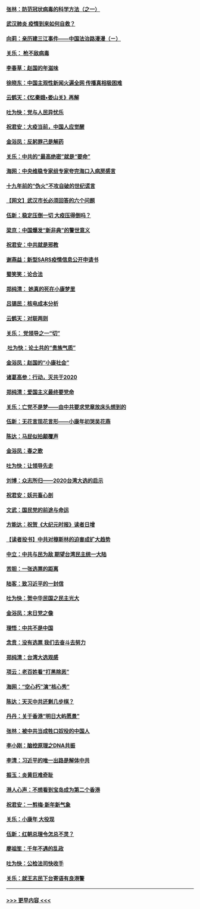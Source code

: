 #### [张林：防范冠状病毒的科学方法（之一）](../pages/nsc993/n11828618.md?t=01291231) 
#### [武汉肺炎 疫情到来如何自救？](../pages/nsc993/n11827632.md?t=01291231) 
#### [向莉：亲历建三江事件——中国法治路漫漫（ㄧ）](../pages/nsc993/n11827190.md?t=01291231) 
#### [关乐： 枪不敌病毒](../pages/nsc993/n11826746.md?t=01291231) 
#### [李春草：赵国的年滋味](../pages/nsc993/n11826321.md?t=01291231) 
#### [徐晓东：中国主观性新闻火遍全网 传播真相极困难](../pages/nsc993/n11826508.md?t=01291231) 
#### [云鹤天：《忆秦娥▪娄山关》再解](../pages/nsc993/n11824682.md?t=01291231) 
#### [吐为快：党与人民异忧乐](../pages/nsc993/n11824660.md?t=01291231) 
#### [祝君安：大疫当前，中国人应觉醒](../pages/nsc993/n11821946.md?t=01291231) 
#### [金浴凤：反躬罪己是解药](../pages/nsc993/n11820280.md?t=01291231) 
#### [关乐：中共的“最高绝密”就是“要命”](../pages/nsc993/n11816946.md?t=01291231) 
#### [海网：中央维稳专家组专家夸完海口入病房感言](../pages/nsc993/n11815138.md?t=01291231) 
#### [十九年前的“伪火”不攻自破的世纪谎言](../pages/nsc993/n11813238.md?t=01291231) 
#### [【网文】武汉市长必须回答的六个问题](../pages/nsc993/n11813848.md?t=01291231) 
#### [伍新：稳定压倒一切 大疫压得倒吗？](../pages/nsc993/n11812634.md?t=01291231) 
#### [梁京：中国爆发“新非典”的警世意义](../pages/nsc993/n11812554.md?t=01291231) 
#### [祝君安：中共就是邪教](../pages/nsc993/n11812431.md?t=01291231) 
#### [谢燕益：新型SARS疫情信息公开申请书](../pages/nsc993/n11808840.md?t=01291231) 
#### [蜀笑笑：论合法](../pages/nsc993/n11808064.md?t=01291231) 
#### [郑纯清： 她真的死在小康梦里](../pages/nsc993/n11806623.md?t=01291231) 
#### [吕锡民：核电成本分析](../pages/nsc993/n11806284.md?t=01291231) 
#### [云鹤天：对联两则](../pages/nsc993/n11805957.md?t=01291231) 
#### [关乐： 党领导之一“切”](../pages/nsc993/n11804505.md?t=01291231) 
#### [ 吐为快：论土共的“贵族气质”](../pages/nsc993/n11804490.md?t=01291231) 
#### [金浴凤：赵国的“小康社会”](../pages/nsc993/n11804452.md?t=01291231) 
#### [诸葛高参：行动，灭共于2020](../pages/nsc993/n11804120.md?t=01291231) 
#### [郑纯清：爱国主义最终要党命](../pages/nsc993/n11802197.md?t=01291231) 
#### [关乐：亡党不是梦——由中共要求党章放床头想到的](../pages/nsc993/n11802156.md?t=01291231) 
#### [伍新：无花言现花言形——小康年初哭吴花燕](../pages/nsc993/n11800044.md?t=01291231) 
#### [陈达：马屁似拍颠覆声](../pages/nsc993/n11800010.md?t=01291231) 
#### [金浴凤：春之歌](../pages/nsc993/n11797687.md?t=01291231) 
#### [吐为快：让领导先走](../pages/nsc993/n11797512.md?t=01291231) 
#### [刘博：众志所归——2020台湾大选的启示](../pages/nsc993/n11796878.md?t=01291231) 
#### [祝君安：妖共畜心剖](../pages/nsc993/n11794273.md?t=01291231) 
#### [文武：国民党的前途与命运](../pages/nsc993/n11794198.md?t=01291231) 
#### [方能达：祝贺《大纪元时报》读者日增](../pages/nsc993/n11793807.md?t=01291231) 
#### [【读者投书】中共对穆斯林的迫害成扩大趋势](../pages/nsc993/n11791371.md?t=01291231) 
#### [中立：中共与民为敌 期望台湾民主统一大陆](../pages/nsc993/n11790392.md?t=01291231) 
#### [苦胆：一张选票的距离](../pages/nsc993/n11788914.md?t=01291231) 
#### [陆客：致习近平的一封信](../pages/nsc993/n11788867.md?t=01291231) 
#### [吐为快：贺中华民国之民主光大](../pages/nsc993/n11788618.md?t=01291231) 
#### [金浴凤：末日党之像](../pages/nsc993/n11787475.md?t=01291231) 
#### [理悟：中共不是中国](../pages/nsc993/n11787463.md?t=01291231) 
#### [念贲：没有选票  我们去奋斗去努力](../pages/nsc993/n11787398.md?t=01291231) 
#### [郑纯清：台湾大选观感](../pages/nsc993/n11786210.md?t=01291231) 
#### [项云：老百姓看“打黑除恶”](../pages/nsc993/n11785398.md?t=01291231) 
#### [海网：“空心朽”演“核心秀”](../pages/nsc993/n11783874.md?t=01291231) 
#### [陈达：天灭中共还剩几步棋？](../pages/nsc993/n11783719.md?t=01291231) 
#### [丹丹：关于香港“明日大屿愿景”](../pages/nsc993/n11783273.md?t=01291231) 
#### [张林：被中共当成牲口奴役的中国人](../pages/nsc993/n11782397.md?t=01291231) 
#### [李小刚：脑控原理之DNA共振](../pages/nsc993/n11780962.md?t=01291231) 
#### [李清：习近平的唯一出路是解体中共](../pages/nsc993/n11780866.md?t=01291231) 
#### [振玉：炎黄巨难奇耻](../pages/nsc993/n11779632.md?t=01291231) 
#### [港人心声：不想看到宝岛成为第二个香港](../pages/nsc993/n11778817.md?t=01291231) 
#### [祝君安：一剪梅‧新年新气象](../pages/nsc993/n11776340.md?t=01291231) 
#### [关乐：小康年 大役现](../pages/nsc993/n11774213.md?t=01291231) 
#### [伍新：红朝总理令怎总不灵？](../pages/nsc993/n11770813.md?t=01291231) 
#### [廖祖笙：千年不遇的乱政](../pages/nsc993/n11770373.md?t=01291231) 
#### [吐为快：公检法司快收手](../pages/nsc993/n11770359.md?t=01291231) 
#### [关乐：就王志民下台寄语有良港警](../pages/nsc993/n11769903.md?t=01291231) 

----
#### [ >>> 更早内容 <<< ](../indexes/nsc993-earlier.md)

